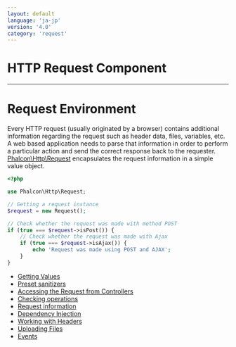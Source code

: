```yaml
---
layout: default
language: 'ja-jp'
version: '4.0'
category: 'request'
---
```

# HTTP Request Component

* * *

# Request Environment

Every HTTP request (usually originated by a browser) contains additional information regarding the request such as header data, files, variables, etc. A web based application needs to parse that information in order to perform a particular action and send the correct response back to the requester. [Phalcon\Http\Request](api/Phalcon_Http_Request) encapsulates the request information in a simple value object.

```php
<?php

use Phalcon\Http\Request;

// Getting a request instance
$request = new Request();

// Check whether the request was made with method POST
if (true === $request->isPost()) {
    // Check whether the request was made with Ajax
    if (true === $request->isAjax()) {
        echo 'Request was made using POST and AJAX';
    }
}
```

- [Getting Values](request-getting-values)
- [Preset sanitizers](request-preset-sanitizers)
- [Accessing the Request from Controllers](request-controller-access)
- [Checking operations](request-checking-operations)
- [Request information](request-information)
- [Dependency Injection](request-di)
- [Working with Headers](request-working-with-headers)
- [Uploading Files](request-uploading-files)
- [Events](request-events)